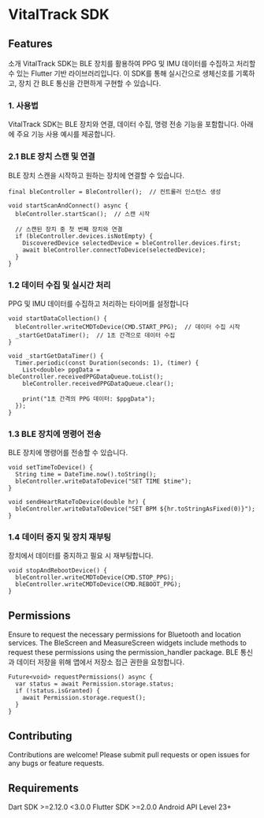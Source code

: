 # VitalTrack SDK

## Features
소개
VitalTrack SDK는 BLE 장치를 활용하여 PPG 및 IMU 데이터를 수집하고 처리할 수 있는 Flutter 기반 라이브러리입니다. 이 SDK를 통해 실시간으로 생체신호를 기록하고, 장치 간 BLE 통신을 간편하게 구현할 수 있습니다.

### 1. 사용법
VitalTrack SDK는 BLE 장치와 연결, 데이터 수집, 명령 전송 기능을 포함합니다. 아래에 주요 기능 사용 예시를 제공합니다.

### 2.1 BLE 장치 스캔 및 연결
BLE 장치 스캔을 시작하고 원하는 장치에 연결할 수 있습니다.
``` 
final bleController = BleController();  // 컨트롤러 인스턴스 생성

void startScanAndConnect() async {
  bleController.startScan();  // 스캔 시작

  // 스캔된 장치 중 첫 번째 장치와 연결
  if (bleController.devices.isNotEmpty) {
    DiscoveredDevice selectedDevice = bleController.devices.first;
    await bleController.connectToDevice(selectedDevice);
  }
}
```

### 1.2 데이터 수집 및 실시간 처리
PPG 및 IMU 데이터를 수집하고 처리하는 타이머를 설정합니다

```
void startDataCollection() {
  bleController.writeCMDToDevice(CMD.START_PPG);  // 데이터 수집 시작
  _startGetDataTimer();  // 1초 간격으로 데이터 수집
}

void _startGetDataTimer() {
  Timer.periodic(const Duration(seconds: 1), (timer) {
    List<double> ppgData = bleController.receivedPPGDataQueue.toList();
    bleController.receivedPPGDataQueue.clear();

    print("1초 간격의 PPG 데이터: $ppgData");
  });
}
```

### 1.3 BLE 장치에 명령어 전송
BLE 장치에 명령어를 전송할 수 있습니다.
```
void setTimeToDevice() {
  String time = DateTime.now().toString();
  bleController.writeDataToDevice("SET TIME $time");
}

void sendHeartRateToDevice(double hr) {
  bleController.writeDataToDevice("SET BPM ${hr.toStringAsFixed(0)}");
}
```


### 1.4 데이터 중지 및 장치 재부팅
장치에서 데이터를 중지하고 필요 시 재부팅합니다.
```
void stopAndRebootDevice() {
  bleController.writeCMDToDevice(CMD.STOP_PPG);
  bleController.writeCMDToDevice(CMD.REBOOT_PPG);
}
```

## Permissions
Ensure to request the necessary permissions for Bluetooth and location services. The BleScreen and MeasureScreen widgets include methods to request these permissions using the permission_handler package.
BLE 통신과 데이터 저장을 위해 앱에서 저장소 접근 권한을 요청합니다.
```
Future<void> requestPermissions() async {
  var status = await Permission.storage.status;
  if (!status.isGranted) {
    await Permission.storage.request();
  }
}
```


## Contributing
Contributions are welcome! Please submit pull requests or open issues for any bugs or feature requests.

## Requirements
Dart SDK >=2.12.0 <3.0.0
Flutter SDK >=2.0.0
Android API Level 23+
